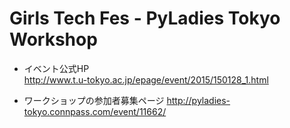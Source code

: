 # Girls Tech Fes - PyLadies Tokyo Workshop
* イベント公式HP  
http://www.t.u-tokyo.ac.jp/epage/event/2015/150128_1.html

* ワークショップの参加者募集ページ
http://pyladies-tokyo.connpass.com/event/11662/
